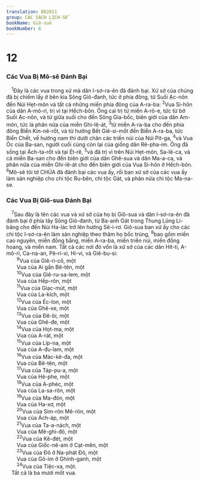 ```yaml
---
translation: BD2011
group: CÁC SÁCH LỊCH-SỬ
bookName: Giô-suê 
bookNumber: 6
---
```


<div class="title"><h1>12</h1><h3>Các Vua Bị Mô-sê Ðánh Bại</h3></div>
<span class="verse gios_12_1"> <sup>1</sup>Ðây là các vua trong xứ mà dân I-sơ-ra-ên đã đánh bại. Xứ sở của chúng đã bị chiếm lấy ở bên kia Sông Giô-đanh, tức ở phía đông, từ Suối Ạc-nôn đến Núi Hẹt-môn và tất cả những miền phía đông của A-ra-ba: </span>
<span class="verse gios_12_2"><sup>2</sup>Vua Si-hôn của dân A-mô-ri, trị vì tại Hếch-bôn. Ông cai trị từ miền A-rô-e, tức từ bờ Suối Ạc-nôn, và từ giữa suối cho đến Sông Gia-bốc, biên giới của dân Am-môn, tức là phân nửa của miền Ghi-lê-át, </span>
<span class="verse gios_12_3"><sup>3</sup>từ miền A-ra-ba cho đến phía đông Biển Kin-nê-rốt, và từ hướng Bết Giê-si-mốt đến Biển A-ra-ba, tức Biển Chết, về hướng nam thì dưới chân các triền núi của Núi Pít-ga, </span>
<span class="verse gios_12_4"><sup>4</sup>và Vua Óc của Ba-san, người cuối cùng còn lại của giống dân Rê-pha-im. Ông đã sống tại Ách-ta-rốt và tại Ét-rê, </span>
<span class="verse gios_12_5"><sup>5</sup>và đã trị vì trên Núi Hẹt-môn, Sa-lê-ca, và cả miền Ba-san cho đến biên giới của dân Ghê-sua và dân Ma-a-ca, và phân nửa của miền Ghi-lê-át cho đến biên giới của Vua Si-hôn ở Hếch-bôn. </span>
<span class="verse gios_12_6"><sup>6</sup>Mô-sê tôi tớ CHÚA đã đánh bại các vua ấy, rồi ban xứ sở của các vua ấy làm sản nghiệp cho chi tộc Ru-bên, chi tộc Gát, và phân nửa chi tộc Ma-na-se.<br/></span>
<div class="title"><h3>Các Vua Bị Giô-sua Ðánh Bại</h3></div>
<span class="verse gios_12_7"> <sup>7</sup>Sau đây là tên các vua và xứ sở của họ bị Giô-sua và dân I-sơ-ra-ên đã đánh bại ở phía tây Sông Giô-đanh, từ Ba-anh Gát trong Thung Lũng Li-băng cho đến Núi Ha-lác trở lên hướng Sê-i-rơ. Giô-sua ban xứ ấy cho các chi tộc I-sơ-ra-ên làm sản nghiệp theo thăm họ bốc trúng, </span>
<span class="verse gios_12_8"><sup>8</sup>bao gồm miền cao nguyên, miền đồng bằng, miền A-ra-ba, miền triền núi, miền đồng hoang, và miền nam. Tất cả các nơi đó vốn là xứ sở của các dân Hít-ti, A-mô-ri, Ca-na-an, Pê-ri-xi, Hi-vi, và Giê-bu-si:<br/></span>
<span class="verse gios_12_9">  <sup>9</sup>Vua của Giê-ri-cô, một<br/>  Vua của Ai gần Bê-tên, một<br/></span>
<span class="verse gios_12_10">  <sup>10</sup>Vua của Giê-ru-sa-lem, một<br/>  Vua của Hếp-rôn, một<br/></span>
<span class="verse gios_12_11">  <sup>11</sup>Vua của Giạc-mút, một<br/>  Vua của La-kích, một<br/></span>
<span class="verse gios_12_12">  <sup>12</sup>Vua của Éc-lon, một<br/>  Vua của Ghê-xe, một<br/></span>
<span class="verse gios_12_13">  <sup>13</sup>Vua của Ðê-bi, một<br/>  Vua của Ghê-đe, một<br/></span>
<span class="verse gios_12_14">  <sup>14</sup>Vua của Họt-ma, một<br/>  Vua của A-rát, một<br/></span>
<span class="verse gios_12_15">  <sup>15</sup>Vua của Líp-na, một<br/>  Vua của A-đu-lam, một<br/></span>
<span class="verse gios_12_16">  <sup>16</sup>Vua của Mác-kê-đa, một<br/>  Vua của Bê-tên, một<br/></span>
<span class="verse gios_12_17">  <sup>17</sup>Vua của Táp-pu-a, một<br/>  Vua của Hê-phe, một<br/></span>
<span class="verse gios_12_18">  <sup>18</sup>Vua của A-phéc, một<br/>  Vua của La-sa-rôn, một<br/></span>
<span class="verse gios_12_19">  <sup>19</sup>Vua của Ma-đôn, một<br/>  Vua của Ha-xơ, một<br/></span>
<span class="verse gios_12_20">  <sup>20</sup>Vua của Sim-rôn Mê-rôn, một<br/>  Vua của Ách-áp, một<br/></span>
<span class="verse gios_12_21">  <sup>21</sup>Vua của Ta-a-nách, một<br/>  Vua của Mê-ghi-đô, một<br/></span>
<span class="verse gios_12_22">  <sup>22</sup>Vua của Kê-đét, một<br/>  Vua của Giốc-nê-am ở Cạt-mên, một<br/></span>
<span class="verse gios_12_23">  <sup>23</sup>Vua của Ðô ở Na-phát Ðô, một<br/>  Vua của Gô-im ở Ghinh-ganh, một<br/></span>
<span class="verse gios_12_24">  <sup>24</sup>Vua của Tiệc-xa, một.<br/> Tất cả là ba mươi mốt vua.<br/></span>
